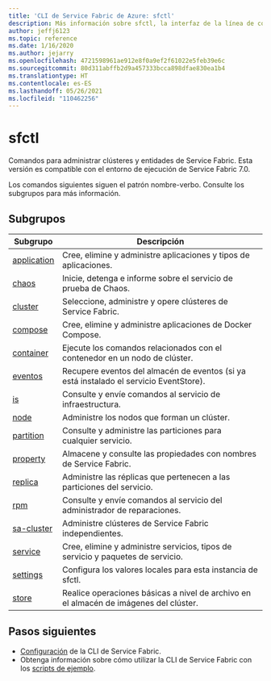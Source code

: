 ```yaml
---
title: 'CLI de Service Fabric de Azure: sfctl'
description: Más información sobre sfctl, la interfaz de la línea de comandos de Azure Service Fabric. Incluye una lista de comandos y subgrupos.
author: jeffj6123
ms.topic: reference
ms.date: 1/16/2020
ms.author: jejarry
ms.openlocfilehash: 4721598961ae912e8f0a9ef2f61022e5feb39e6c
ms.sourcegitcommit: 80d311abffb2d9a457333bcca898dfae830ea1b4
ms.translationtype: HT
ms.contentlocale: es-ES
ms.lasthandoff: 05/26/2021
ms.locfileid: "110462256"
---
```

# <a name="sfctl"></a>sfctl
Comandos para administrar clústeres y entidades de Service Fabric. Esta versión es compatible con el entorno de ejecución de Service Fabric 7.0.

Los comandos siguientes siguen el patrón nombre-verbo. Consulte los subgrupos para más información.

## <a name="subgroups"></a>Subgrupos
|Subgrupo|Descripción|
| --- | --- |
| [application](service-fabric-sfctl-application.md) | Cree, elimine y administre aplicaciones y tipos de aplicaciones. |
| [chaos](service-fabric-sfctl-chaos.md) | Inicie, detenga e informe sobre el servicio de prueba de Chaos. |
| [cluster](service-fabric-sfctl-cluster.md) | Seleccione, administre y opere clústeres de Service Fabric. |
| [compose](service-fabric-sfctl-compose.md) | Cree, elimine y administre aplicaciones de Docker Compose. |
| [container](service-fabric-sfctl-container.md) | Ejecute los comandos relacionados con el contenedor en un nodo de clúster. |
| [eventos](service-fabric-sfctl-events.md) | Recupere eventos del almacén de eventos (si ya está instalado el servicio EventStore). |
| [is](service-fabric-sfctl-is.md) | Consulte y envíe comandos al servicio de infraestructura. |
| [node](service-fabric-sfctl-node.md) | Administre los nodos que forman un clúster. |
| [partition](service-fabric-sfctl-partition.md) | Consulte y administre las particiones para cualquier servicio. |
| [property](service-fabric-sfctl-property.md) | Almacene y consulte las propiedades con nombres de Service Fabric. |
| [replica](service-fabric-sfctl-replica.md) | Administre las réplicas que pertenecen a las particiones del servicio. |
| [rpm](service-fabric-sfctl-rpm.md) | Consulte y envíe comandos al servicio del administrador de reparaciones. |
| [sa-cluster](service-fabric-sfctl-sa-cluster.md) | Administre clústeres de Service Fabric independientes. |
| [service](service-fabric-sfctl-service.md) | Cree, elimine y administre servicios, tipos de servicio y paquetes de servicio. |
| [settings](service-fabric-sfctl-settings.md) | Configura los valores locales para esta instancia de sfctl. |
| [store](service-fabric-sfctl-store.md) | Realice operaciones básicas a nivel de archivo en el almacén de imágenes del clúster. |

## <a name="next-steps"></a>Pasos siguientes
- [Configuración](service-fabric-cli.md) de la CLI de Service Fabric.
- Obtenga información sobre cómo utilizar la CLI de Service Fabric con los [scripts de ejemplo](./scripts/sfctl-upgrade-application.md).
